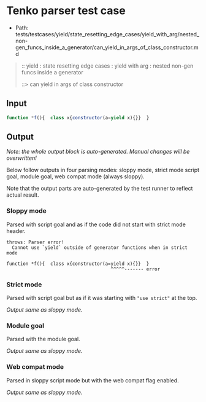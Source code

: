 # Tenko parser test case

- Path: tests/testcases/yield/state_resetting_edge_cases/yield_with_arg/nested_non-gen_funcs_inside_a_generator/can_yield_in_args_of_class_constructor.md

> :: yield : state resetting edge cases : yield with arg : nested non-gen funcs inside a generator
>
> ::> can yield in args of class constructor

## Input


`````js
function *f(){  class x{constructor(a=yield x){}}  }
`````

## Output

_Note: the whole output block is auto-generated. Manual changes will be overwritten!_

Below follow outputs in four parsing modes: sloppy mode, strict mode script goal, module goal, web compat mode (always sloppy).

Note that the output parts are auto-generated by the test runner to reflect actual result.

### Sloppy mode

Parsed with script goal and as if the code did not start with strict mode header.

`````
throws: Parser error!
  Cannot use `yield` outside of generator functions when in strict mode

function *f(){  class x{constructor(a=yield x){}}  }
                                      ^^^^^------- error
`````

### Strict mode

Parsed with script goal but as if it was starting with `"use strict"` at the top.

_Output same as sloppy mode._

### Module goal

Parsed with the module goal.

_Output same as sloppy mode._

### Web compat mode

Parsed in sloppy script mode but with the web compat flag enabled.

_Output same as sloppy mode._

